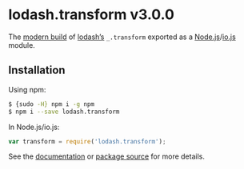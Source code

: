 # lodash.transform v3.0.0

The [modern build](https://github.com/lodash/lodash/wiki/Build-Differences) of [lodash’s](https://lodash.com/) `_.transform` exported as a [Node.js](http://nodejs.org/)/[io.js](https://iojs.org/) module.

## Installation

Using npm:

```bash
$ {sudo -H} npm i -g npm
$ npm i --save lodash.transform
```

In Node.js/io.js:

```js
var transform = require('lodash.transform');
```

See the [documentation](https://lodash.com/docs#transform) or [package source](https://github.com/lodash/lodash/blob/3.0.0-npm-packages/lodash.transform) for more details.
